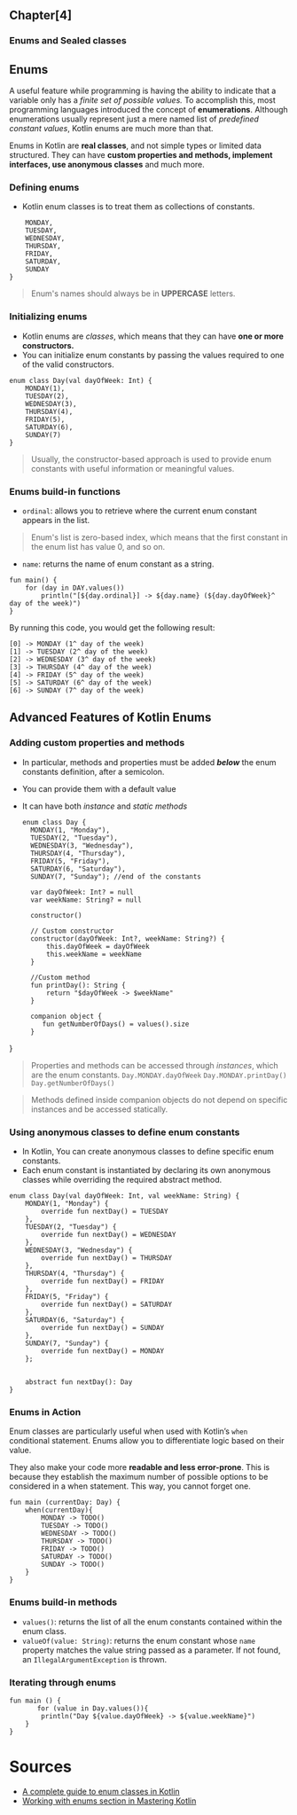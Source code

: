 ## Chapter[4]


### Enums and Sealed classes

## Enums

A useful feature while programming is having the ability to indicate that a variable only has a _finite set of possible
values._ To accomplish this, most programming languages introduced the concept of **enumerations**.
Although enumerations usually represent just a mere named list of _predefined constant values_, Kotlin enums are much
more than that.

Enums in Kotlin are **real classes**, and not simple types or limited data structured. They can have **custom properties
and methods, implement interfaces, use anonymous classes** and much more.

### Defining enums

* Kotlin enum classes is to treat them as collections of constants.

```enum class Day {
    MONDAY, 
    TUESDAY,
    WEDNESDAY, 
    THURSDAY, 
    FRIDAY, 
    SATURDAY,
    SUNDAY
}
```

> Enum's names should always be in **UPPERCASE** letters.

### Initializing enums

* Kotlin enums are _classes_, which means that they can have **one or more constructors.**
* You can initialize enum constants by passing the values required to one of the valid constructors.

```
enum class Day(val dayOfWeek: Int) {  
    MONDAY(1), 
    TUESDAY(2),
    WEDNESDAY(3), 
    THURSDAY(4), 
    FRIDAY(5), 
    SATURDAY(6),
    SUNDAY(7)
}
```

> Usually, the constructor-based approach is used to provide enum constants with useful information or meaningful
> values.

### Enums build-in functions

* `ordinal`: allows you to retrieve where the current enum constant appears in the list.

> Enum's list is zero-based index, which means that the first constant in the enum list has value 0, and so on.

* `name`: returns the name of enum constant as a string.

```
fun main() {  
    for (day in DAY.values())
        println("[${day.ordinal}] -> ${day.name} (${day.dayOfWeek}^ day of the week)")
}
```

By running this code, you would get the following result:

```
[0] -> MONDAY (1^ day of the week)
[1] -> TUESDAY (2^ day of the week)
[2] -> WEDNESDAY (3^ day of the week)
[3] -> THURSDAY (4^ day of the week)
[4] -> FRIDAY (5^ day of the week)
[5] -> SATURDAY (6^ day of the week)
[6] -> SUNDAY (7^ day of the week)
```

## Advanced Features of Kotlin Enums

### Adding custom properties and methods

* In particular, methods and properties must be added _**below**_ the enum constants definition, after a semicolon.
* You can provide them with a default value
* It can have both _instance_ and _static methods_

  ```
  enum class Day {
    MONDAY(1, "Monday"),
    TUESDAY(2, "Tuesday"),
    WEDNESDAY(3, "Wednesday"),
    THURSDAY(4, "Thursday"),
    FRIDAY(5, "Friday"),
    SATURDAY(6, "Saturday"),
    SUNDAY(7, "Sunday"); //end of the constants

    var dayOfWeek: Int? = null
    var weekName: String? = null

    constructor()

    // Custom constructor
    constructor(dayOfWeek: Int?, weekName: String?) {
        this.dayOfWeek = dayOfWeek
        this.weekName = weekName
    }

    //Custom method
    fun printDay(): String {
        return "$dayOfWeek -> $weekName"
    }

    companion object {
       fun getNumberOfDays() = values().size
    }
  ```

}


> Properties and methods can be accessed through _instances_, which are the enum constants.
`Day.MONDAY.dayOfWeek` `Day.MONDAY.printDay()` `Day.getNumberOfDays()`

> Methods defined inside companion objects do not depend on specific instances and be accessed statically.

### Using anonymous classes to define enum constants

* In Kotlin, You can create anonymous classes to define specific enum constants.
* Each enum constant is instantiated by declaring its own anonymous classes while overriding the required abstract
  method.

```
enum class Day(val dayOfWeek: Int, val weekName: String) {
    MONDAY(1, "Monday") {
        override fun nextDay() = TUESDAY
    },
    TUESDAY(2, "Tuesday") {
        override fun nextDay() = WEDNESDAY
    },
    WEDNESDAY(3, "Wednesday") {
        override fun nextDay() = THURSDAY
    },
    THURSDAY(4, "Thursday") {
        override fun nextDay() = FRIDAY
    },
    FRIDAY(5, "Friday") {
        override fun nextDay() = SATURDAY
    },
    SATURDAY(6, "Saturday") {
        override fun nextDay() = SUNDAY
    },
    SUNDAY(7, "Sunday") {
        override fun nextDay() = MONDAY
    };


    abstract fun nextDay(): Day
}
```

### Enums in Action

Enum classes are particularly useful when used with Kotlin’s `when` conditional statement. Enums allow you to
differentiate logic based on their value.

They also make your code more **readable and less error-prone**. This is because they establish the maximum number of
possible options to be considered in a when statement. This way, you cannot forget one.

```
fun main (currentDay: Day) {
    when(currentDay){
        MONDAY -> TODO()
        TUESDAY -> TODO()
        WEDNESDAY -> TODO()
        THURSDAY -> TODO()
        FRIDAY -> TODO()
        SATURDAY -> TODO()
        SUNDAY -> TODO()
    }
}
```

### Enums build-in methods

* `values()`: returns the list of all the enum constants contained within the enum class.
* `valueOf(value: String)`: returns the enum constant whose `name` property matches the value string passed as a
  parameter. If not found, an `IllegalArgumentException` is thrown.

### Iterating through enums

```
fun main () {
       for (value in Day.values()){
        println("Day ${value.dayOfWeek} -> ${value.weekName}")
    }
}
```

# Sources
* [A complete guide to enum classes in Kotlin](https://blog.logrocket.com/kotlin-enum-classes-complete-guide/)
* [Working with enums section in Mastering Kotlin](https://subscription.packtpub.com/book/application-development/9781838555726/7/ch07lvl1sec43/working-with-enums-sealed-classes-and-objects)